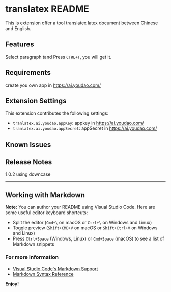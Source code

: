 # translatex README

This is extension offer a tool translatex latex document between Chinese and English.

## Features

Select paragraph tand Press `CTRL+T`, you will get it.

## Requirements
create you own app in https://ai.youdao.com/
## Extension Settings

This extension contributes the following settings:

* `tranlatex.ai.youdao.appKey`: appkey in https://ai.youdao.com/
* `tranlatex.ai.youdao.appSecret`: appSecret in https://ai.youdao.com/

## Known Issues



## Release Notes
1.0.2 using downcase

-----------------------------------------------------------------------------------------------------------

## Working with Markdown

**Note:** You can author your README using Visual Studio Code.  Here are some useful editor keyboard shortcuts:

* Split the editor (`Cmd+\` on macOS or `Ctrl+\` on Windows and Linux)
* Toggle preview (`Shift+CMD+V` on macOS or `Shift+Ctrl+V` on Windows and Linux)
* Press `Ctrl+Space` (Windows, Linux) or `Cmd+Space` (macOS) to see a list of Markdown snippets

### For more information

* [Visual Studio Code's Markdown Support](http://code.visualstudio.com/docs/languages/markdown)
* [Markdown Syntax Reference](https://help.github.com/articles/markdown-basics/)

**Enjoy!**
